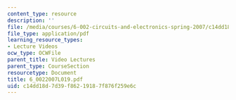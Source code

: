 ```yaml
---
content_type: resource
description: ''
file: /media/courses/6-002-circuits-and-electronics-spring-2007/c14dd18d7d39f86219187f876f259e6c_6_0022007L019.pdf
file_type: application/pdf
learning_resource_types:
- Lecture Videos
ocw_type: OCWFile
parent_title: Video Lectures
parent_type: CourseSection
resourcetype: Document
title: 6_0022007L019.pdf
uid: c14dd18d-7d39-f862-1918-7f876f259e6c
---
```

